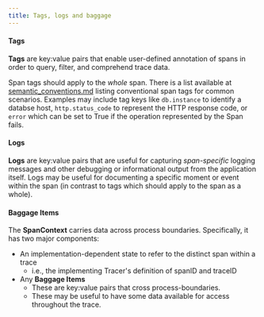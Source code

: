 ```yaml
---
title: Tags, logs and baggage
---
```


#### Tags

**Tags** are key:value pairs that enable user-defined annotation of spans in order to query, filter, and comprehend trace data. 

Span tags should apply to the _whole_ span. There is a list available at [semantic_conventions.md](https://github.com/opentracing/specification/blob/master/semantic_conventions.md) listing conventional span tags for common scenarios. Examples may include tag keys like `db.instance` to identify a databse host, `http.status_code` to represent the HTTP response code, or `error` which can be set to True if the operation represented by the Span fails.

#### Logs

**Logs** are key:value pairs that are useful for capturing _span-specific_ logging messages and other debugging or informational output from the application itself.  Logs may be useful for documenting a specific moment or event within the span (in contrast to tags which should apply to the span as a whole).

#### Baggage Items

The **SpanContext** carries data across process boundaries. Specifically, it has two major components: 

- An implementation-dependent state to refer to the distinct span within a trace
    - i.e., the implementing Tracer's definition of spanID and traceID 
- Any **Baggage Items** 
    - These are key:value pairs that cross process-boundaries.
    - These may be useful to have some data available for access throughout the trace.
